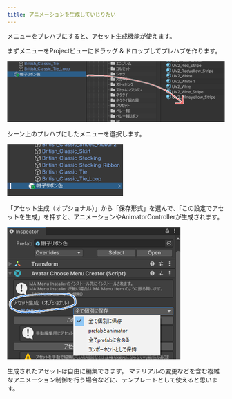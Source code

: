 ```yaml
---
title: アニメーションを生成していじりたい
---
```


メニューをプレハブにすると、アセット生成機能が使えます。

まずメニューをProjectビューにドラッグ & ドロップしてプレハブを作ります。

![](../../../assets/imgs/obj-prefab.png)

シーン上のプレハブにしたメニューを選択します。

![](../../../assets/imgs/menu-obj-scene.png)

「アセット生成（オプショナル）」から「保存形式」を選んで、「この設定でアセットを生成」を押すと、アニメーションやAnimatorControllerが生成されます。 

![](../../../assets/imgs/amc-create-asset.png)

生成されたアセットは自由に編集できます。
マテリアルの変更などを含む複雑なアニメーション制御を行う場合などに、テンプレートとして使えると思います。
